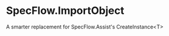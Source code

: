 SpecFlow.ImportObject
=====================

A smarter replacement for SpecFlow.Assist's CreateInstance&lt;T>
